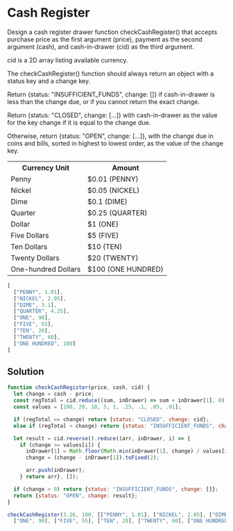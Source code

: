 # Cash Register

Design a cash register drawer function checkCashRegister() that accepts purchase price as the first argument (price), payment as the second argument (cash), and cash-in-drawer (cid) as the third argument.

cid is a 2D array listing available currency.

The checkCashRegister() function should always return an object with a status key and a change key.

Return {status: "INSUFFICIENT_FUNDS", change: []} if cash-in-drawer is less than the change due, or if you cannot return the exact change.

Return {status: "CLOSED", change: [...]} with cash-in-drawer as the value for the key change if it is equal to the change due.

Otherwise, return {status: "OPEN", change: [...]}, with the change due in coins and bills, sorted in highest to lowest order, as the value of the change key.

<table class='table table-striped'><tr><th>Currency Unit</th><th>Amount</th></tr><tr><td>Penny</td><td>$0.01 (PENNY)</td></tr><tr><td>Nickel</td><td>$0.05 (NICKEL)</td></tr><tr><td>Dime</td><td>$0.1 (DIME)</td></tr><tr><td>Quarter</td><td>$0.25 (QUARTER)</td></tr><tr><td>Dollar</td><td>$1 (ONE)</td></tr><tr><td>Five Dollars</td><td>$5 (FIVE)</td></tr><tr><td>Ten Dollars</td><td>$10 (TEN)</td></tr><tr><td>Twenty Dollars</td><td>$20 (TWENTY)</td></tr><tr><td>One-hundred Dollars</td><td>$100 (ONE HUNDRED)</td></tr></table>

```js
[
  ["PENNY", 1.01],
  ["NICKEL", 2.05],
  ["DIME", 3.1],
  ["QUARTER", 4.25],
  ["ONE", 90],
  ["FIVE", 55],
  ["TEN", 20],
  ["TWENTY", 60],
  ["ONE HUNDRED", 100]
]
```

## Solution

```js
function checkCashRegister(price, cash, cid) {
  let change = cash - price;
  const regTotal = cid.reduce((sum, inDrawer) => sum + inDrawer[1], 0);
  const values = [100, 20, 10, 5, 1, .25, .1, .05, .01];

  if (regTotal == change) return {status: "CLOSED", change: cid};
  else if (regTotal < change) return {status: "INSUFFICIENT_FUNDS", change: []};

  let result = cid.reverse().reduce((arr, inDrawer, i) => {
    if (change >= values[i]) {
      inDrawer[1] = Math.floor(Math.min(inDrawer[1], change) / values[i]) * values[i];
      change = (change - inDrawer[1]).toFixed(2);

      arr.push(inDrawer);
    } return arr}, []);

  if (change > 0) return {status: "INSUFFICIENT_FUNDS", change: []};
  return {status: "OPEN", change: result};
}

checkCashRegister(3.26, 100, [["PENNY", 1.01], ["NICKEL", 2.05], ["DIME", 3.1], ["QUARTER", 4.25],
  ["ONE", 90], ["FIVE", 55], ["TEN", 20], ["TWENTY", 60], ["ONE HUNDRED", 100]]);
```
